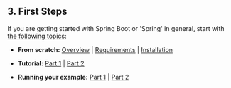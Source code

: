 ## 3. First Steps

If you are getting started with Spring Boot or 'Spring' in general, start with [the following topics](getting-started.html):

-  **From scratch:**  [Overview](getting-started-introducing-spring-boot.html) | [Requirements](getting-started-system-requirements.html) | [Installation](getting-started-installing-spring-boot.html)

-  **Tutorial:**  [Part 1](getting-started-first-application.html) | [Part 2](getting-started-first-application.html#getting-started-first-application-code)

-  **Running your example:**  [Part 1](getting-started-first-application.html#getting-started-first-application-run) | [Part 2](getting-started-first-application.html#getting-started-first-application-executable-jar)

